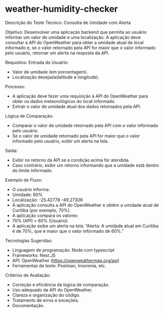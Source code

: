 # weather-humidity-checker

Descrição do Teste Técnico: Consulta de Umidade com Alerta

Objetivo: Desenvolver uma aplicação backend que permita ao usuário informar um valor de umidade e uma localização. A aplicação deve consultar a API do OpenWeather para obter a umidade atual do local informado e, se o valor retornado pela API for maior que o valor informado pelo usuário, retornar um alerta na resposta da API.

Requisitos:
Entrada do Usuário:
- Valor de umidade (em porcentagem).
- Localização desejada(latitude e longitude).

Processo:
- A aplicação deve fazer uma requisição à API do OpenWeather para obter os dados meteorológicos do local informado.
- Extrair o valor de umidade atual dos dados retornados pela API.

Lógica de Comparação:
- Comparar o valor de umidade retornado pela API com o valor informado pelo usuário.
- Se o valor de umidade retornado pela API for maior que o valor informado pelo usuário, exibir um alerta na tela.

Saída:
- Exibir no retorno da API se a condição acima for atendida.
- Caso contrário, exibir um retorno informando que a umidade está dentro do limite informado.

Exemplo de Fluxo:
- O usuário informa:
- Umidade: 60%
- Localização: -25.42778 -49.27306
- A aplicação consulta a API do OpenWeather e obtém a umidade atual de Curitiba (por exemplo, 70%).
- A aplicação compara os valores:
- 70% (API) > 60% (Usuário)
- A aplicação exibe um alerta na tela: “Alerta: A umidade atual em Curitiba é de 70%, que é maior que o valor informado de 60%.”

Tecnologias Sugeridas:
- Linguagem de programação: Node com typescript
- Frameworks: Nest.JS
- API: OpenWeather (https://openweathermap.org/api)
- Ferramentas de teste: Postman, Insomnia, etc.

Critérios de Avaliação:
- Correção e eficiência da lógica de comparação.
- Uso adequado da API do OpenWeather.
- Clareza e organização do código.
- Tratamento de erros e exceções.
- Documentação.
